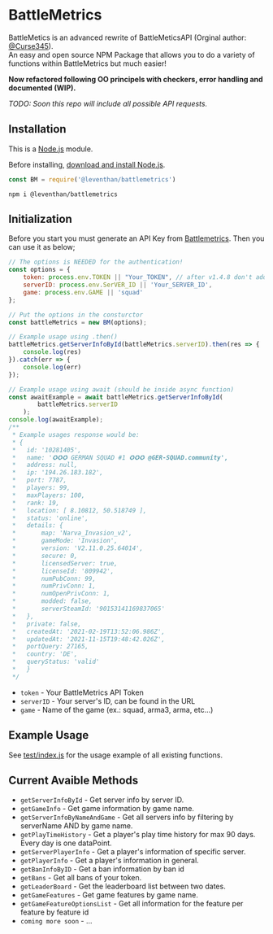 # BattleMetrics

BattleMetics is an advanced rewrite of BattleMeticsAPI (Orginal author: [@Curse345](https://github.com/Curse345)). <br>
An easy and open source NPM Package that allows you to do a variety of functions within BattleMetrics but much easier!

**Now refactored following OO principels with checkers, error handling and documented (WIP).**

*TODO: Soon this repo will include all possible API requests.*

## Installation

This is a  [Node.js](https://nodejs.org/en/)  module.

Before installing, [download and install Node.js](https://nodejs.org/en/download/).

``` js
const BM = require('@leventhan/battlemetrics')
```
```cli
npm i @leventhan/battlemetrics
```


## Initialization

Before you start you must generate an API Key from [Battlemetrics](https://www.battlemetrics.com/developers).
Then you can use it as below;

``` js
// The options is NEEDED for the authentication!
const options = {
    token: process.env.TOKEN || "Your_TOKEN", // after v1.4.8 don't add Bearer!
    serverID: process.env.SerVER_ID || 'Your_SERVER_ID',
    game: process.env.GAME || 'squad'
};

// Put the options in the consturctor
const battleMetrics = new BM(options);

// Example usage using .then()
battleMetrics.getServerInfoById(battleMetrics.serverID).then(res => {
    console.log(res)
}).catch(err => {
    console.log(err)
});

// Example usage using await (should be inside async function)
const awaitExample = await battleMetrics.getServerInfoById(
		battleMetrics.serverID
	);
console.log(awaitExample);
/**
 * Example usages response would be:
 * {
 *   id: '10281405',
 *   name: '✪✪✪ GERMAN SQUAD #1 ✪✪✪ @GER-SQUAD.community',
 *   address: null,
 *   ip: '194.26.183.182',
 *   port: 7787,
 *   players: 99,
 *   maxPlayers: 100,
 *   rank: 19,
 *   location: [ 8.10812, 50.518749 ],
 *   status: 'online',
 *   details: {
 *       map: 'Narva_Invasion_v2',
 *       gameMode: 'Invasion',
 *       version: 'V2.11.0.25.64014',
 *       secure: 0,
 *       licensedServer: true,
 *       licenseId: '809942',
 *       numPubConn: 99,
 *       numPrivConn: 1,
 *       numOpenPrivConn: 1,
 *       modded: false,
 *       serverSteamId: '90153141169837065'
 *   },
 *   private: false,
 *   createdAt: '2021-02-19T13:52:06.986Z',
 *   updatedAt: '2021-11-15T19:48:42.026Z',
 *   portQuery: 27165,
 *   country: 'DE',
 *   queryStatus: 'valid'
 *   }
 */
```
 * `token` - Your BattleMetrics API Token
 * `serverID` - Your server's ID, can be found in the URL
 * `game` - Name of the game (ex.: squad, arma3, arma, etc...)

## Example Usage
See [test/index.js](https://github.com/11TStudio/BattleMetrics/blob/master/test/index.js) for the usage example of all existing functions.


## Current Avaible Methods
 * `getServerInfoById` - Get server info by server ID.
 * `getGameInfo` - Get game information by game name.
 * `getServerInfoByNameAndGame` - Get all servers info by filtering by serverName AND by game name.
 * `getPlayTimeHistory` - Get a player's play time history for max 90 days. Every day is one dataPoint.
 * `getServerPlayerInfo` - Get a player's information of specific server.
 * `getPlayerInfo` - Get a player's information in general.
 * `getBanInfoByID` - Get a ban information by ban id
 * `getBans` - Get all bans of your token.
 * `getLeaderBoard` - Get the leaderboard list between two dates.
 * `getGameFeatures` - Get game features by game name.
 * `getGameFeatureOptionsList` - Get all information for the feature per feature by feature id
 * `coming more soon` - ...